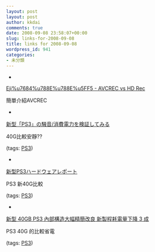 ```yaml
---
layout: post
layout: post
author: kkdai
comments: true
date: 2008-09-08 23:58:07+00:00
slug: links-for-2008-09-08
title: links for 2008-09-08
wordpress_id: 941
categories:
- 未分類
---
```


  * 
                

[Eji%u7684%u788E%u788E%u5FF5 - AVCREC vs HD Rec](http://www.aiplus.idv.tw/blog/index.php?op=ViewArticle&articleId=2001&blogId=2)


                

簡單介紹AVCREC



            
  * 
                

[新型「PS3」の騒音/消費電力を検証してみる](http://av.watch.impress.co.jp/docs/20071112/sce.htm)


                

40G比較安靜??


                

(tags: [PS3](http://delicious.com/kkdai/PS3))


            
  * 
                

[新型PS3ハードウェアレポート](http://pc.watch.impress.co.jp/docs/2007/1112/ps3_2.htm)


                

PS3 新40G比較


                

(tags: [PS3](http://delicious.com/kkdai/PS3))


            
  * 
                

[新型 40GB PS3 內部構造大幅精簡改良 新製程耗電量下降 3 成](http://gnn.gamer.com.tw/8/28438.html)


                

PS3 40G 的比較省電


                

(tags: [PS3](http://delicious.com/kkdai/PS3))


            
